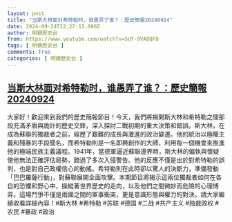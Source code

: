 ```yaml
---
layout: post
title: "当斯大林面对希特勒时，谁愚弄了谁？：歷史簡報20240924"
date: 2024-09-24T22:27:11.000Z
author: 明鏡歷史台
from: https://www.youtube.com/watch?v=5UY-9VA8QF8
tags: [ 明鏡歷史台 ]
comments: True
categories: [ 明鏡歷史台 ]
---
```

<!--1727216831000-->
[当斯大林面对希特勒时，谁愚弄了谁？：歷史簡報20240924](https://www.youtube.com/watch?v=5UY-9VA8QF8)
------

<div>
大家好！歡迎來到我們的歷史簡報節目！今天，我們將揭開斯大林和希特勒之間那段充滿矛盾與詭計的歷史交鋒，深入探討二戰初期的重大決策和錯誤。斯大林，在成為蘇聯的獨裁者之前，經歷了艱難的成長與激進的政治變遷。他的統治以極權主義和殘暴的手段聞名，而希特勒則是一名即興創作的大師，利用每一個機會來推進他的極端民族主義議程。1941年，當德軍逼近蘇聯邊界時，斯大林的偏執與懷疑使他無法正確評估局勢，錯過了多次入侵警告。他的反應不僅是出於對希特勒的誤判，也是對自己政權信心的動搖。希特勒則在此時卻以驚人的決斷力，準備發動「巴巴羅薩行動」，對蘇聯展開全面攻擊。本期節目將揭示這兩位獨裁者如何在各自的恐懼和野心中，操縱著世界歷史的走向，以及他們之間微妙而危險的心理博弈。這場鬥爭不僅是兩國之間的軍事衝突，更是意識形態與權力的對決。請大家繼續收看詳細內容！#斯大林 #希特勒 #苏联 #德国 #二战 #共产主义 #独裁政权 #农民 #暴政 #政治
</div>
